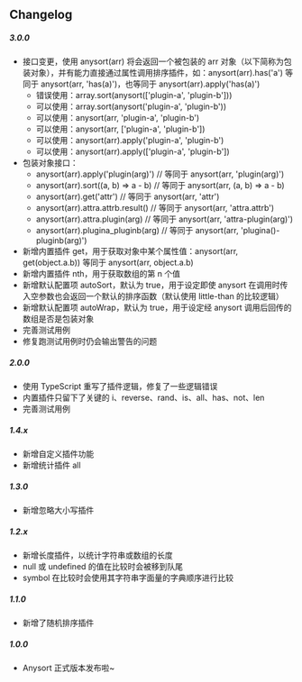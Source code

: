 ## Changelog

##### 3.0.0

* 接口变更，使用 anysort(arr) 将会返回一个被包装的 arr 对象（以下简称为包装对象），并有能力直接通过属性调用排序插件，如：anysort(arr).has('a') 等同于 anysort(arr, 'has(a)')，也等同于 anysort(arr).apply('has(a)')
  - 错误使用：array.sort(anysort(['plugin-a', 'plugin-b']))
  - 可以使用：array.sort(anysort('plugin-a', 'plugin-b'))
  - 可以使用：anysort(arr, 'plugin-a', 'plugin-b')
  - 可以使用：anysort(arr, ['plugin-a', 'plugin-b'])
  - 可以使用：anysort(arr).apply('plugin-a', 'plugin-b')
  - 可以使用：anysort(arr).apply(['plugin-a', 'plugin-b'])
* 包装对象接口：
  - anysort(arr).apply('plugin(arg)')   // 等同于 anysort(arr, 'plugin(arg)')
  - anysort(arr).sort((a, b) => a - b)  // 等同于 anysort(arr, (a, b) => a - b)
  - anysort(arr).get('attr')            // 等同于 anysort(arr, 'attr')
  - anysort(arr).attra.attrb.result()   // 等同于 anysort(arr, 'attra.attrb')
  - anysort(arr).attra.plugin(arg)      // 等同于 anysort(arr, 'attra-plugin(arg)')
  - anysort(arr).plugina_pluginb(arg)   // 等同于 anysort(arr, 'plugina()-pluginb(arg)')
* 新增内置插件 get，用于获取对象中某个属性值：anysort(arr, get(object.a.b)) 等同于 anysort(arr, object.a.b)
* 新增内置插件 nth，用于获取数组的第 n 个值
* 新增默认配置项 autoSort，默认为 true，用于设定即使 anysort 在调用时传入空参数也会返回一个默认的排序函数（默认使用 little-than 的比较逻辑）
* 新增默认配置项 autoWrap，默认为 true，用于设定经 anysort 调用后回传的数组是否是包装对象
* 完善测试用例
* 修复跑测试用例时仍会输出警告的问题

##### 2.0.0

* 使用 TypeScript 重写了插件逻辑，修复了一些逻辑错误
* 内置插件只留下了关键的 i、reverse、rand、is、all、has、not、len
* 完善测试用例

##### 1.4.x

* 新增自定义插件功能
* 新增统计插件 all

##### 1.3.0

* 新增忽略大小写插件

##### 1.2.x

* 新增长度插件，以统计字符串或数组的长度
* null 或 undefined 的值在比较时会被移到队尾
* symbol 在比较时会使用其字符串字面量的字典顺序进行比较

##### 1.1.0

* 新增了随机排序插件

##### 1.0.0

* Anysort 正式版本发布啦~